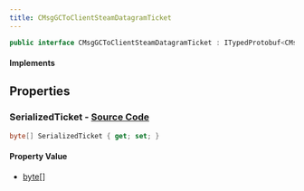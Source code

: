 ```yaml
---
title: CMsgGCToClientSteamDatagramTicket
---
```


```csharp
public interface CMsgGCToClientSteamDatagramTicket : ITypedProtobuf<CMsgGCToClientSteamDatagramTicket>, INativeHandle
```

#### Implements

## Properties

### **SerializedTicket** - [Source Code](https://github.com/swiftly-solution/swiftlys2/blob/main/managed/src/SwiftlyS2.Generated/Protobufs/Interfaces/CMsgGCToClientSteamDatagramTicket.cs#L13)

```csharp
byte[] SerializedTicket { get; set; }
```

#### Property Value

- [byte](https://learn.microsoft.com/dotnet/api/system.byte)[]

